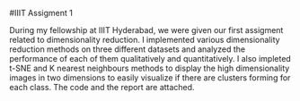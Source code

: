 #IIIT Assigment 1

During my fellowship at IIIT Hyderabad, we were given our first assigment related to dimensionality reduction. I implemented various dimensionality reduction methods on three different datasets and analyzed the performance of each of them qualitatively and quantitatively. I also impleted t-SNE and K nearest neighbours methods to display the high dimensionality images in two dimensions to easily visualize if there are clusters forming for each class. The code and the report are attached.
